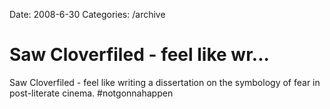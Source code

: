 Date: 2008-6-30
Categories: /archive

# Saw Cloverfiled - feel like wr...

Saw Cloverfiled - feel like writing a dissertation on the symbology of fear in post-literate cinema. #notgonnahappen
